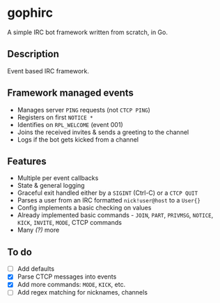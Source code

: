 # gophirc
A simple IRC bot framework written from scratch, in Go.

## Description
Event based IRC framework.

## Framework managed events 
* Manages server `PING` requests (not `CTCP PING`)
* Registers on first `NOTICE *`
* Identifies on `RPL_WELCOME` (event 001)
* Joins the received invites & sends a greeting to the channel
* Logs if the bot gets kicked from a channel

## Features
* Multiple per event callbacks
* State & general logging
* Graceful exit handled either by a `SIGINT` (Ctrl-C) or a `CTCP QUIT`
* Parses a user from an IRC formatted `nick!user@host` to a `User{}`
* Config implements a basic checking on values
* Already implemented basic commands - `JOIN`, `PART`, `PRIVMSG`, `NOTICE`, `KICK`, `INVITE`, `MODE`, CTCP commands
* Many *(?)* more

## To do
- [ ] Add defaults
- [x] Parse CTCP messages into events
- [x] Add more commands: `MODE`, `KICK`, etc.
- [ ] Add regex matching for nicknames, channels